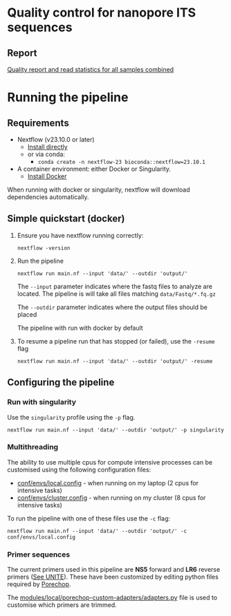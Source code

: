 # Quality control for nanopore ITS sequences

## Report
[Quality report and read statistics for all samples combined](docs/report.md)

# Running the pipeline
## Requirements
- Nextflow (v23.10.0 or later) 
  - [Install directly](https://www.nextflow.io/docs/latest/install.html)
  - or via conda:
    - `conda create -n nextflow-23 bioconda::nextflow=23.10.1`
- A container environment: either Docker or Singularity.
  - [Install Docker](https://docs.docker.com/engine/install/)

When running with docker or singularity, nextflow will download dependencies automatically.

## Simple quickstart (docker)

1. Ensure you have nextflow running correctly:
    ```shell
    nextflow -version
    ```
2. Run the pipeline
    ```shell
    nextflow run main.nf --input 'data/' --outdir 'output/'
    ```
    The `--input` parameter indicates where the fastq files to analyze are located. 
    The pipeline is will take all files matching `data/Fastq/*.fq.gz`

    The `--outdir` parameter indicates where the output files should be placed

    The pipeline with run with docker by default
3. To resume a pipeline run that has stopped (or failed), use the `-resume` flag
    ```shell
    nextflow run main.nf --input 'data/' --outdir 'output/' -resume
    ```
   
## Configuring the pipeline
### Run with singularity
Use the `singularity` profile using the `-p` flag.
```shell
nextflow run main.nf --input 'data/' --outdir 'output/' -p singularity
```

### Multithreading
The ability to use multiple cpus for compute intensive processes can be customised using the following configuration files:
- [conf/envs/local.config](conf/envs/local.config) - when running on my laptop (2 cpus for intensive tasks)
- [conf/envs/cluster.config](conf/envs/cluster.config) - when running on my cluster (8 cpus for intensive tasks)

To run the pipeline with one of these files use the `-c` flag:
```shell
nextflow run main.nf --input 'data/' --outdir 'output/' -c conf/envs/local.config
```

### Primer sequences
The current primers used in this pipeline are **NS5** forward and **LR6** reverse primers ([See UNITE](https://unite.ut.ee/primers.php)).
These have been customized by editing python files required by [Porechop](https://github.com/rrwick/Porechop).

The [modules/local/porechop-custom-adapters/adapters.py](modules/local/porechop-custom-adapters/adapters.py) file is used to customise which primers are trimmed.